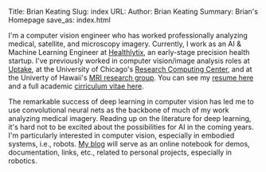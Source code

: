 Title: Brian Keating
Slug: index
URL: 
Author: Brian Keating
Summary: Brian's Homepage
save_as: index.html

I'm a computer vision engineer who has worked professionally analyzing medical, satellite, and microscopy imagery. Currently, I work as an AI & Machine Learning Engineer at [Healthlytix](https://www.healthlytix.com/), an early-stage precision health startup. I've previously worked in computer vision/image analysis roles at [Uptake](www.uptake.com), at the University of Chicago's [Research Computing Center](https://rcc.uchicago.edu/), and at the Univerty of Hawaii's [MRI research group](http://hawaii.edu/mri/home_v6.htm). You can see my [resume here]({filename}/pdfs/keating_resume.pdf) and a full academic [cirriculum vitae here]({filename}/pdfs/keating_cv.pdf).

The remarkable success of deep learning in computer vision has led me to use  convolutional neural nets as the backbone of much of my work analyzing medical imagery. Reading up on the literature for deep learning, it's hard not to be excited about the possibilities for AI in the coming years. I'm particularly interested in computer vision, especially in embodied systems, i.e., robots.  [My blog](blog.html) will serve as an online notebook for demos, documentation, links, etc., related to personal projects, especially in robotics.